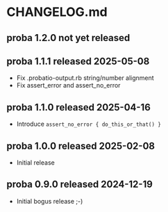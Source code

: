 
# CHANGELOG.md


## proba 1.2.0 not yet released


## proba 1.1.1 released 2025-05-08

* Fix .probatio-output.rb string/number alignment
* Fix assert_error and assert_no_error


## proba 1.1.0 released 2025-04-16

* Introduce `assert_no_error { do_this_or_that() }`


## proba 1.0.0 released 2025-02-08

* Initial release


## proba 0.9.0 released 2024-12-19

* Initial bogus release ;-)

